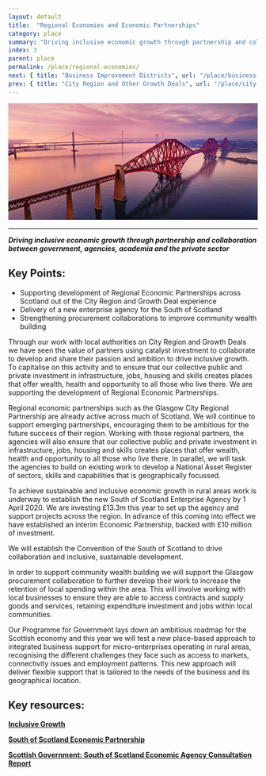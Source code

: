 ```yaml
---
layout: default
title:  "Regional Economies and Economic Partnerships"
category: place
summary: "Driving inclusive economic growth through partnership and collaboration between government, agencies, academia and the private sector"
index: 3
parent: place
permalink: /place/regional-economies/
next: { title: "Business Improvement Districts", url: "/place/business-improvement-districts/" }
prev: { title: "City Region and Other Growth Deals", url: "/place/city-region-deals/" }
---
```

![An aerial photograph of the Forth Bridges](/assets/images/pageimages/Place.33.jpg)  

---
***Driving inclusive economic growth through partnership and collaboration between government, agencies, academia and the private sector***

## Key Points:

* Supporting development of Regional Economic Partnerships across Scotland out of the City Region and Growth Deal experience 
* Delivery of a new enterprise agency for the South of Scotland
* Strengthening procurement collaborations to improve community wealth building

Through our work with local authorities on City Region and Growth Deals we have seen the value of partners using catalyst investment to collaborate to develop and share their passion and ambition to drive inclusive growth. To capitalise on this activity  and to ensure that our collective public and private investment in infrastructure, jobs, housing and skills creates places that offer wealth, health and opportunity to all those who live there. We are supporting the development of Regional Economic Partnerships.  

Regional economic partnerships such as the Glasgow City Regional Partnership are already active across much of Scotland.  We will continue to support emerging partnerships, encouraging them to be ambitious for the future success of their region.  Working with those regional partners, the agencies will also ensure that our collective public and private investment in infrastructure, jobs, housing and skills creates places that offer wealth, health and opportunity to all those who live there. In parallel, we will task the agencies to build on existing work to develop a National Asset Register of sectors, skills and capabilities that is geographically focussed.  

To achieve sustainable and inclusive economic growth in rural areas work is underway to establish the new South of Scotland Enterprise Agency by 1 April 2020.  We are investing £13.3m this year to set up the agency and support projects across the region. In advance of this coming into effect we have established an interim Economic Partnership, backed with £10 million of investment.  

We will establish the Convention of the South of Scotland to drive collaboration and inclusive, sustainable development.  

In order to support community wealth building we will support the Glasgow procurement collaboration to further develop their work to increase the retention of local spending within the area. This will involve working with local businesses to ensure they are able to access contracts and supply goods and services, retaining expenditure investment and jobs within local communities.  

Our Programme for Government lays down an ambitious roadmap for the Scottish economy and this year we will test a new place-based approach to integrated business support for micro-enterprises operating in rural areas, recognising the different challenges they face such as access to markets, connectivity issues and employment patterns.  This new approach will deliver flexible support that is tailored to the needs of the business and its geographical location.  

## Key resources:

**[Inclusive Growth](http://www.inclusivegrowth.scot/about-us/)**

**[South of Scotland Economic Partnership](http://www.sosep.co.uk/index.html)** 

**[Scottish Government: South of Scotland Economic Agency Consultation Report](https://www.gov.scot/Publications/2018/10/9556/1)**
